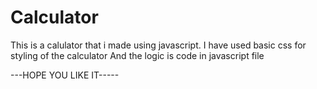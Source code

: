 # Calculator
This is a calulator that  i made using javascript.
I have used basic css for styling of the calculator
And the logic is code in javascript file

---HOPE YOU LIKE IT-----
